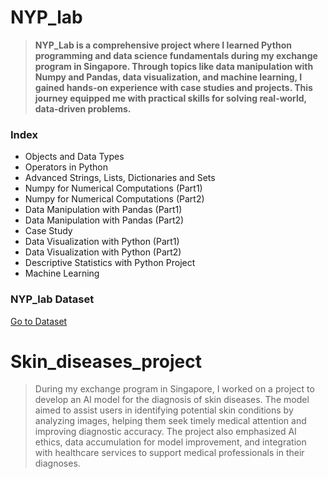 # NYP_lab
> **NYP_Lab is a comprehensive project where I learned Python programming and data science fundamentals during my exchange program in Singapore. Through topics like data manipulation with Numpy and Pandas, data visualization, and machine learning, I gained hands-on experience with case studies and projects. This journey equipped me with practical skills for solving real-world, data-driven problems.**

### Index
- Objects and Data Types
- Operators in Python
- Advanced Strings, Lists, Dictionaries and Sets
- Numpy for Numerical Computations (Part1)
- Numpy for Numerical Computations (Part2)
- Data Manipulation with Pandas (Part1)
- Data Manipulation with Pandas (Part2)
- Case Study
- Data Visualization with Python (Part1)
- Data Visualization with Python (Part2)
- Descriptive Statistics with Python Project
- Machine Learning

### NYP_lab Dataset
[Go to Dataset](https://drive.google.com/drive/folders/1WRLMQXxSEx1YxpUbK905HERMMXeYcOFw?usp=drive_link)

# Skin_diseases_project
> During my exchange program in Singapore, I worked on a project to develop an AI model for the diagnosis of skin diseases. The model aimed to assist users in identifying potential skin conditions by analyzing images, helping them seek timely medical attention and improving diagnostic accuracy. The project also emphasized AI ethics, data accumulation for model improvement, and integration with healthcare services to support medical professionals in their diagnoses.
